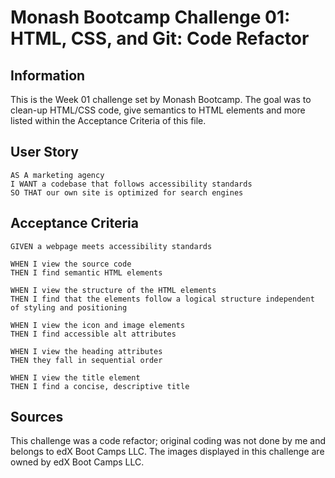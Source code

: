 # Monash Bootcamp Challenge 01: HTML, CSS, and Git: Code Refactor

## Information

This is the Week 01 challenge set by Monash Bootcamp.  The goal was to clean-up HTML/CSS code, give semantics to HTML elements and more listed within the Acceptance Criteria of this file.

## User Story

```
AS A marketing agency
I WANT a codebase that follows accessibility standards
SO THAT our own site is optimized for search engines
```

## Acceptance Criteria

```
GIVEN a webpage meets accessibility standards

WHEN I view the source code
THEN I find semantic HTML elements

WHEN I view the structure of the HTML elements
THEN I find that the elements follow a logical structure independent of styling and positioning

WHEN I view the icon and image elements
THEN I find accessible alt attributes

WHEN I view the heading attributes
THEN they fall in sequential order

WHEN I view the title element
THEN I find a concise, descriptive title
```
## Sources

This challenge was a code refactor; original coding was not done by me and belongs to edX Boot Camps LLC.
The images displayed in this challenge are owned by edX Boot Camps LLC.
